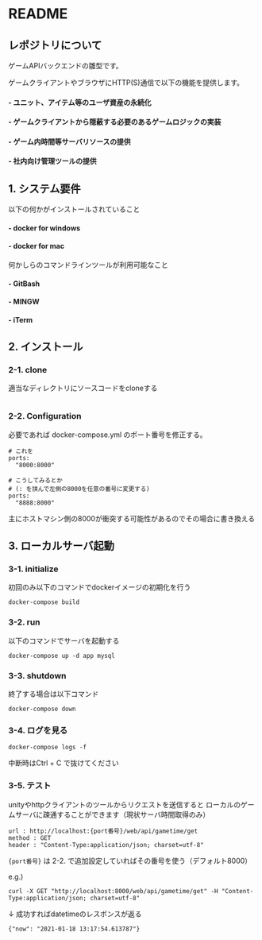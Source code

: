 # README #


## レポジトリについて ##
ゲームAPIバックエンドの雛型です。

ゲームクライアントやブラウザにHTTP(S)通信で以下の機能を提供します。
#### - ユニット、アイテム等のユーザ資産の永続化 ####
#### - ゲームクライアントから隠蔽する必要のあるゲームロジックの実装 ####
#### - ゲーム内時間等サーバリソースの提供 ####
#### - 社内向け管理ツールの提供 ####

## 1. システム要件 ##
以下の何かがインストールされていること
#### - docker for windows ####
#### - docker for mac ####

何かしらのコマンドラインツールが利用可能なこと
#### - GitBash ####
#### - MINGW ####
#### - iTerm ####

## 2. インストール ##

### 2-1. clone ###
適当なディレクトリにソースコードをcloneする
```

```

### 2-2. Configuration ###

必要であれば docker-compose.yml のポート番号を修正する。
```
# これを
ports:
  "8000:8000"

# こうしてみるとか
# (: を挟んで左側の8000を任意の番号に変更する)
ports:
  "8888:8000"
```
主にホストマシン側の8000が衝突する可能性があるのでその場合に書き換える


## 3. ローカルサーバ起動 ##

### 3-1. initialize ###

初回のみ以下のコマンドでdockerイメージの初期化を行う
```
docker-compose build
```

### 3-2. run ###
以下のコマンドでサーバを起動する
```
docker-compose up -d app mysql
```


### 3-3. shutdown ###
終了する場合は以下コマンド
```
docker-compose down
```

### 3-4. ログを見る ###
```
docker-compose logs -f
```
中断時はCtrl + C で抜けてください

### 3-5. テスト ###
unityやhttpクライアントのツールからリクエストを送信すると
ローカルのゲームサーバに疎通することができます（現状サーバ時間取得のみ）
```
url : http://localhost:{port番号}/web/api/gametime/get
method : GET
header : "Content-Type:application/json; charset=utf-8"
```
`{port番号}` は 2-2. で追加設定していればその番号を使う（デフォルト8000）

e.g.)
```
curl -X GET "http://localhost:8000/web/api/gametime/get" -H "Content-Type:application/json; charset=utf-8"
```
↓ 成功すればdatetimeのレスポンスが返る
```
{"now": "2021-01-18 13:17:54.613787"}
```
